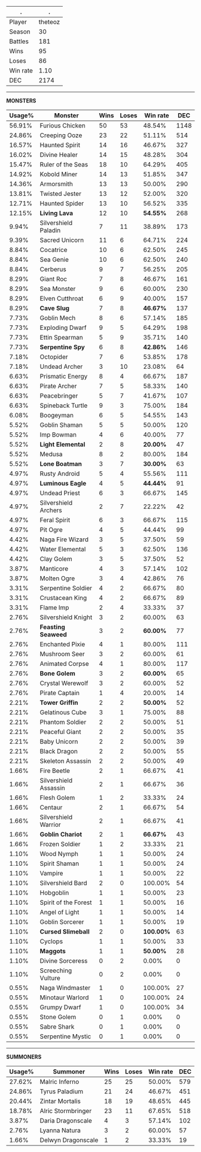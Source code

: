 .|.
|-|-
Player|theteoz
Season|30
Battles|181
Wins|95
Loses|86
Win rate|1.10
DEC|2174

---
**MONSTERS**

Usage%|Monster|Wins|Loses|Win rate|DEC|
-|-|-|-|-|-|
56.91%|Furious Chicken|50|53|48.54%|1148|
24.86%|Creeping Ooze|23|22|51.11%|514|
16.57%|Haunted Spirit|14|16|46.67%|327|
16.02%|Divine Healer|14|15|48.28%|304|
15.47%|Ruler of the Seas|18|10|64.29%|405|
14.92%|Kobold Miner|14|13|51.85%|347|
14.36%|Armorsmith|13|13|50.00%|290|
13.81%|Twisted Jester|13|12|52.00%|320|
12.71%|Haunted Spider|13|10|56.52%|335|
12.15%|**Living Lava**|12|10|**54.55%**|268|
9.94%|Silvershield Paladin|7|11|38.89%|173|
9.39%|Sacred Unicorn|11|6|64.71%|224|
8.84%|Cocatrice|10|6|62.50%|245|
8.84%|Sea Genie|10|6|62.50%|240|
8.84%|Cerberus|9|7|56.25%|205|
8.29%|Giant Roc|7|8|46.67%|161|
8.29%|Sea Monster|9|6|60.00%|230|
8.29%|Elven Cutthroat|6|9|40.00%|157|
8.29%|**Cave Slug**|7|8|**46.67%**|137|
7.73%|Goblin Mech|8|6|57.14%|185|
7.73%|Exploding Dwarf|9|5|64.29%|198|
7.73%|Ettin Spearman|5|9|35.71%|140|
7.73%|**Serpentine Spy**|6|8|**42.86%**|146|
7.18%|Octopider|7|6|53.85%|178|
7.18%|Undead Archer|3|10|23.08%|64|
6.63%|Prismatic Energy|8|4|66.67%|187|
6.63%|Pirate Archer|7|5|58.33%|140|
6.63%|Peacebringer|5|7|41.67%|107|
6.63%|Spineback Turtle|9|3|75.00%|184|
6.08%|Boogeyman|6|5|54.55%|143|
5.52%|Goblin Shaman|5|5|50.00%|120|
5.52%|Imp Bowman|4|6|40.00%|77|
5.52%|**Light Elemental**|2|8|**20.00%**|47|
5.52%|Medusa|8|2|80.00%|184|
5.52%|**Lone Boatman**|3|7|**30.00%**|63|
4.97%|Rusty Android|5|4|55.56%|111|
4.97%|**Luminous Eagle**|4|5|**44.44%**|91|
4.97%|Undead Priest|6|3|66.67%|145|
4.97%|Silvershield Archers|2|7|22.22%|42|
4.97%|Feral Spirit|6|3|66.67%|115|
4.97%|Pit Ogre|4|5|44.44%|99|
4.42%|Naga Fire Wizard|3|5|37.50%|59|
4.42%|Water Elemental|5|3|62.50%|136|
4.42%|Clay Golem|3|5|37.50%|52|
3.87%|Manticore|4|3|57.14%|102|
3.87%|Molten Ogre|3|4|42.86%|76|
3.31%|Serpentine Soldier|4|2|66.67%|80|
3.31%|Crustacean King|4|2|66.67%|89|
3.31%|Flame Imp|2|4|33.33%|37|
2.76%|Silvershield Knight|3|2|60.00%|63|
2.76%|**Feasting Seaweed**|3|2|**60.00%**|77|
2.76%|Enchanted Pixie|4|1|80.00%|111|
2.76%|Mushroom Seer|3|2|60.00%|61|
2.76%|Animated Corpse|4|1|80.00%|117|
2.76%|**Bone Golem**|3|2|**60.00%**|65|
2.76%|Crystal Werewolf|3|2|60.00%|52|
2.76%|Pirate Captain|1|4|20.00%|14|
2.21%|**Tower Griffin**|2|2|**50.00%**|52|
2.21%|Gelatinous Cube|3|1|75.00%|88|
2.21%|Phantom Soldier|2|2|50.00%|51|
2.21%|Peaceful Giant|2|2|50.00%|35|
2.21%|Baby Unicorn|2|2|50.00%|39|
2.21%|Black Dragon|2|2|50.00%|55|
2.21%|Skeleton Assassin|2|2|50.00%|49|
1.66%|Fire Beetle|2|1|66.67%|41|
1.66%|Silvershield Assassin|2|1|66.67%|36|
1.66%|Flesh Golem|1|2|33.33%|24|
1.66%|Centaur|2|1|66.67%|54|
1.66%|Silvershield Warrior|2|1|66.67%|41|
1.66%|**Goblin Chariot**|2|1|**66.67%**|43|
1.66%|Frozen Soldier|1|2|33.33%|21|
1.10%|Wood Nymph|1|1|50.00%|24|
1.10%|Spirit Shaman|1|1|50.00%|24|
1.10%|Vampire|1|1|50.00%|22|
1.10%|Silvershield Bard|2|0|100.00%|54|
1.10%|Hobgoblin|1|1|50.00%|23|
1.10%|Spirit of the Forest|1|1|50.00%|16|
1.10%|Angel of Light|1|1|50.00%|14|
1.10%|Goblin Sorcerer|1|1|50.00%|19|
1.10%|**Cursed Slimeball**|2|0|**100.00%**|63|
1.10%|Cyclops|1|1|50.00%|33|
1.10%|**Maggots**|1|1|**50.00%**|28|
1.10%|Divine Sorceress|0|2|0.00%|0|
1.10%|Screeching Vulture|0|2|0.00%|0|
0.55%|Naga Windmaster|1|0|100.00%|27|
0.55%|Minotaur Warlord|1|0|100.00%|24|
0.55%|Grumpy Dwarf|1|0|100.00%|34|
0.55%|Stone Golem|0|1|0.00%|0|
0.55%|Sabre Shark|0|1|0.00%|0|
0.55%|Serpentine Mystic|0|1|0.00%|0|

---
**SUMMONERS**

Usage%|Summoner|Wins|Loses|Win rate|DEC|
-|-|-|-|-|-|
27.62%|Malric Inferno|25|25|50.00%|579|
24.86%|Tyrus Paladium|21|24|46.67%|451|
20.44%|Zintar Mortalis|18|19|48.65%|445|
18.78%|Alric Stormbringer|23|11|67.65%|518|
3.87%|Daria Dragonscale|4|3|57.14%|102|
2.76%|Lyanna Natura|3|2|60.00%|57|
1.66%|Delwyn Dragonscale|1|2|33.33%|19|
